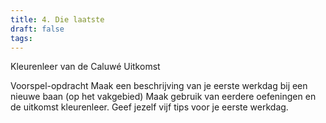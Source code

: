 ```yaml
---
title: 4. Die laatste
draft: false
tags:
---
```

Kleurenleer van de Caluwé
Uitkomst


Voorspel-opdracht
Maak een beschrijving van je eerste werkdag bij een nieuwe baan (op het vakgebied)
Maak gebruik van eerdere oefeningen en de uitkomst kleurenleer.
Geef jezelf vijf tips voor je eerste werkdag.

